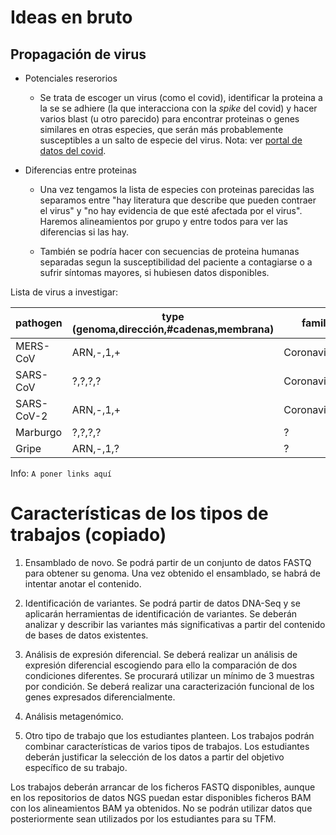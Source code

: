 # Ideas en bruto

## Propagación de virus

- Potenciales reserorios
  
  - Se trata de escoger un virus (como el covid), identificar la proteina a la se se adhiere (la que interacciona con la _spike_ del covid) y hacer varios blast (u otro parecido) para encontrar proteinas o genes similares en otras especies, que serán más probablemente susceptibles a un salto de especie del virus. Nota: ver [portal de datos del covid](https://www.covid19dataportal.org).

- Diferencias entre proteinas
  
  - Una vez tengamos la lista de especies con proteinas parecidas las separamos entre "hay literatura que describe que pueden contraer el virus" y "no hay evidencia de que esté afectada por el virus". Haremos alineamientos por grupo y entre todos para ver las diferencias si las hay.
  
  - También se podría hacer con secuencias de proteina humanas separadas segun la susceptibilidad del paciente a contagiarse o a sufrir síntomas mayores, si hubiesen datos disponibles.

Lista de virus a investigar:

| pathogen | type<br>(genoma,dirección,#cadenas,membrana) | family | host protein |
| --- | --- | --- | --- |
| MERS-CoV | ARN,-,1,+ | Coronaviridae | DDP4,CD26 |
| SARS-CoV | ?,?,?,? | Coronaviridae | ACE2 |
| SARS-CoV-2 | ARN,-,1,+ | Coronaviridae | ACE2 |
| Marburgo | ?,?,?,? | ? | ? |
| Gripe | ARN,-,1,? | ? | ? |

Info:
`A poner links aquí`

# Características de los tipos de trabajos (copiado)

1. Ensamblado de novo. Se podrá partir de un conjunto de datos FASTQ para obtener su genoma. Una vez obtenido el ensamblado, se habrá de intentar anotar el contenido.

2. Identificación de variantes. Se podrá partir de datos DNA-Seq y se aplicarán herramientas de identificación de variantes. Se deberán analizar y describir las variantes más significativas a partir del contenido de bases de datos existentes.

3. Análisis de expresión diferencial. Se deberá realizar un análisis de expresión diferencial escogiendo para ello la comparación de dos condiciones diferentes. Se procurará utilizar un mínimo de 3 muestras por condición. Se deberá realizar una caracterización funcional de los genes expresados diferencialmente.

4. Análisis metagenómico.

5. Otro tipo de trabajo que los estudiantes planteen.
   Los trabajos podrán combinar características de varios tipos de trabajos. Los estudiantes
   deberán justificar la selección de los datos a partir del objetivo específico de su trabajo.

Los trabajos deberán arrancar de los ficheros FASTQ disponibles, aunque en los repositorios de datos NGS puedan estar disponibles ficheros BAM con los alineamientos BAM ya obtenidos. No se podrán utilizar datos que posteriormente sean utilizados por los estudiantes para su TFM.

